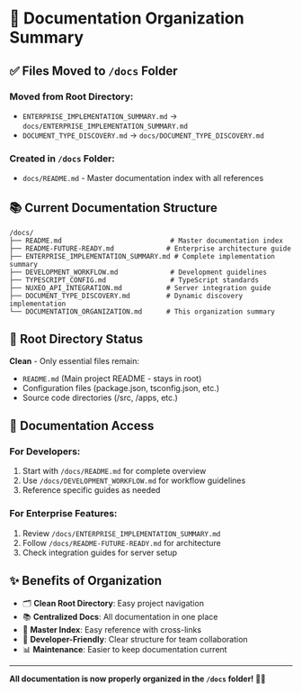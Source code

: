 # 📁 Documentation Organization Summary

## ✅ **Files Moved to `/docs` Folder**

### Moved from Root Directory:
- `ENTERPRISE_IMPLEMENTATION_SUMMARY.md` → `docs/ENTERPRISE_IMPLEMENTATION_SUMMARY.md`
- `DOCUMENT_TYPE_DISCOVERY.md` → `docs/DOCUMENT_TYPE_DISCOVERY.md`

### Created in `/docs` Folder:
- `docs/README.md` - Master documentation index with all references

## 📚 **Current Documentation Structure**

```
/docs/
├── README.md                           # Master documentation index
├── README-FUTURE-READY.md             # Enterprise architecture guide
├── ENTERPRISE_IMPLEMENTATION_SUMMARY.md # Complete implementation summary
├── DEVELOPMENT_WORKFLOW.md             # Development guidelines
├── TYPESCRIPT_CONFIG.md                # TypeScript standards
├── NUXEO_API_INTEGRATION.md           # Server integration guide
├── DOCUMENT_TYPE_DISCOVERY.md         # Dynamic discovery implementation
└── DOCUMENTATION_ORGANIZATION.md      # This organization summary
```

## 🎯 **Root Directory Status**

**Clean** - Only essential files remain:
- `README.md` (Main project README - stays in root)
- Configuration files (package.json, tsconfig.json, etc.)
- Source code directories (/src, /apps, etc.)

## 📖 **Documentation Access**

### For Developers:
1. Start with `/docs/README.md` for complete overview
2. Use `/docs/DEVELOPMENT_WORKFLOW.md` for workflow guidelines
3. Reference specific guides as needed

### For Enterprise Features:
1. Review `/docs/ENTERPRISE_IMPLEMENTATION_SUMMARY.md`
2. Follow `/docs/README-FUTURE-READY.md` for architecture
3. Check integration guides for server setup

## ✨ **Benefits of Organization**

- 🗂️ **Clean Root Directory**: Easy project navigation
- 📚 **Centralized Docs**: All documentation in one place
- 🔗 **Master Index**: Easy reference with cross-links
- 🚀 **Developer-Friendly**: Clear structure for team collaboration
- 📊 **Maintenance**: Easier to keep documentation current

---

**All documentation is now properly organized in the `/docs` folder! 📁✨**